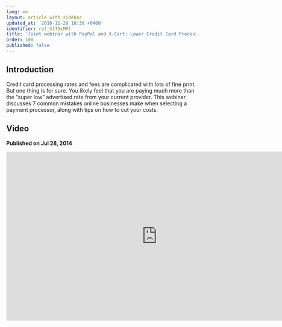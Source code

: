 ```yaml
---
lang: en
layout: article_with_sidebar
updated_at: '2016-11-29 18:38 +0400'
identifier: ref_h1T9xMRl
title: 'Joint webinar with PayPal and X-Cart: Lower Credit Card Processing Fees'
order: 100
published: false
---
```

## Introduction
Credit card processing rates and fees are complicated with lots of fine print. But one thing is for sure. You likely feel that you are paying much more than the “super low” advertised rate from your current provider. This webinar discusses 7 common mistakes online businesses make when selecting a payment processor, along with tips on how to cut your costs.

## Video
**Published on Jul 28, 2014**
<iframe class="youtube-player" type="text/html" style="width: 800px; height: 450px" src="https://www.youtube.com/embed/em79iY26qaM" frameborder="0"></iframe>
